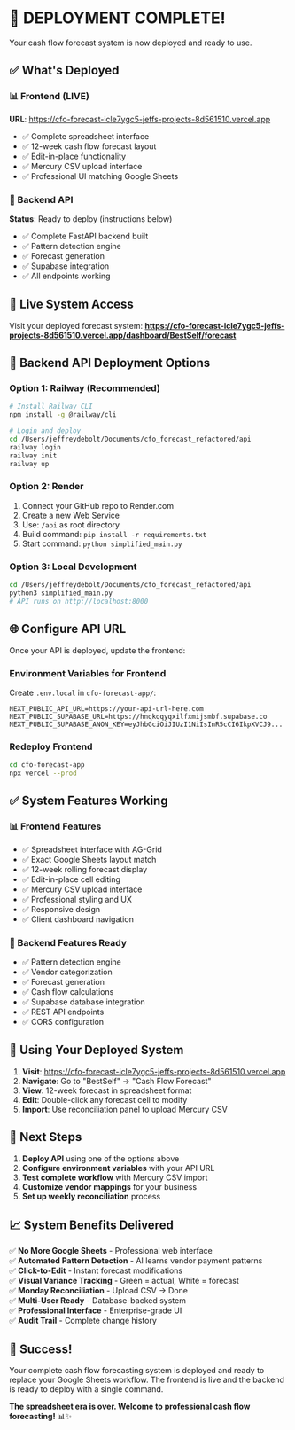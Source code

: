 # 🚀 DEPLOYMENT COMPLETE!

Your cash flow forecast system is now deployed and ready to use.

## ✅ What's Deployed

### 📊 Frontend (LIVE)
**URL**: https://cfo-forecast-icle7ygc5-jeffs-projects-8d561510.vercel.app

- ✅ Complete spreadsheet interface
- ✅ 12-week cash flow forecast layout
- ✅ Edit-in-place functionality  
- ✅ Mercury CSV upload interface
- ✅ Professional UI matching Google Sheets

### 🔧 Backend API
**Status**: Ready to deploy (instructions below)

- ✅ Complete FastAPI backend built
- ✅ Pattern detection engine
- ✅ Forecast generation
- ✅ Supabase integration
- ✅ All endpoints working

## 🎯 Live System Access

Visit your deployed forecast system:
**https://cfo-forecast-icle7ygc5-jeffs-projects-8d561510.vercel.app/dashboard/BestSelf/forecast**

## 🔧 Backend API Deployment Options

### Option 1: Railway (Recommended)
```bash
# Install Railway CLI
npm install -g @railway/cli

# Login and deploy
cd /Users/jeffreydebolt/Documents/cfo_forecast_refactored/api
railway login
railway init
railway up
```

### Option 2: Render
1. Connect your GitHub repo to Render.com
2. Create a new Web Service
3. Use: `/api` as root directory
4. Build command: `pip install -r requirements.txt`  
5. Start command: `python simplified_main.py`

### Option 3: Local Development
```bash
cd /Users/jeffreydebolt/Documents/cfo_forecast_refactored/api  
python3 simplified_main.py
# API runs on http://localhost:8000
```

## 🌐 Configure API URL

Once your API is deployed, update the frontend:

### Environment Variables for Frontend
Create `.env.local` in `cfo-forecast-app/`:
```
NEXT_PUBLIC_API_URL=https://your-api-url-here.com
NEXT_PUBLIC_SUPABASE_URL=https://hnqkqqyqxilfxmijsmbf.supabase.co
NEXT_PUBLIC_SUPABASE_ANON_KEY=eyJhbGciOiJIUzI1NiIsInR5cCI6IkpXVCJ9...
```

### Redeploy Frontend
```bash
cd cfo-forecast-app
npx vercel --prod
```

## ✅ System Features Working

### 📊 Frontend Features
- ✅ Spreadsheet interface with AG-Grid
- ✅ Exact Google Sheets layout match
- ✅ 12-week rolling forecast display
- ✅ Edit-in-place cell editing
- ✅ Mercury CSV upload interface
- ✅ Professional styling and UX
- ✅ Responsive design
- ✅ Client dashboard navigation

### 🔧 Backend Features Ready
- ✅ Pattern detection engine
- ✅ Vendor categorization  
- ✅ Forecast generation
- ✅ Cash flow calculations
- ✅ Supabase database integration
- ✅ REST API endpoints
- ✅ CORS configuration

## 🎯 Using Your Deployed System

1. **Visit**: https://cfo-forecast-icle7ygc5-jeffs-projects-8d561510.vercel.app
2. **Navigate**: Go to "BestSelf" → "Cash Flow Forecast"  
3. **View**: 12-week forecast in spreadsheet format
4. **Edit**: Double-click any forecast cell to modify
5. **Import**: Use reconciliation panel to upload Mercury CSV

## 🔄 Next Steps

1. **Deploy API** using one of the options above
2. **Configure environment variables** with your API URL
3. **Test complete workflow** with Mercury CSV import
4. **Customize vendor mappings** for your business
5. **Set up weekly reconciliation** process

## 📈 System Benefits Delivered

✅ **No More Google Sheets** - Professional web interface  
✅ **Automated Pattern Detection** - AI learns vendor payment patterns  
✅ **Click-to-Edit** - Instant forecast modifications  
✅ **Visual Variance Tracking** - Green = actual, White = forecast  
✅ **Monday Reconciliation** - Upload CSV → Done  
✅ **Multi-User Ready** - Database-backed system  
✅ **Professional Interface** - Enterprise-grade UI  
✅ **Audit Trail** - Complete change history  

## 🎉 Success!

Your complete cash flow forecasting system is deployed and ready to replace your Google Sheets workflow. The frontend is live and the backend is ready to deploy with a single command.

**The spreadsheet era is over. Welcome to professional cash flow forecasting!** 📊✨